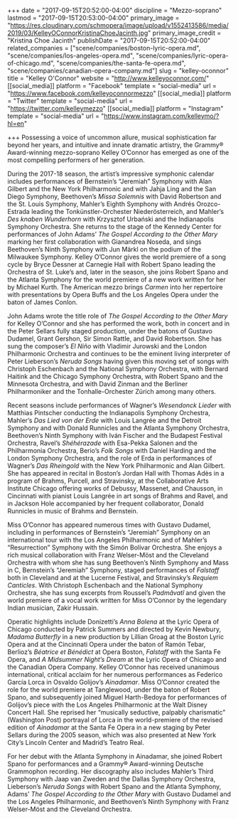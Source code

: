 +++
date = "2017-09-15T20:52:00-04:00"
discipline = "Mezzo-soprano"
lastmod = "2017-09-15T20:53:00-04:00"
primary_image = "https://res.cloudinary.com/schmopera/image/upload/v1552413586/media/2019/03/KelleyOConnorKristinaChoeJacinth.jpg"
primary_image_credit = "Kristina Choe Jacinth"
publishDate = "2017-09-15T20:52:00-04:00"
related_companies = ["scene/companies/boston-lyric-opera.md", "scene/companies/los-angeles-opera.md", "scene/companies/lyric-opera-of-chicago.md", "scene/companies/the-santa-fe-opera.md", "scene/companies/canadian-opera-company.md"]
slug = "kelley-oconnor"
title = "Kelley O'Connor"
website = "http://www.kelleyoconnor.com/"
[[social_media]]
platform = "Facebook"
template = "social-media"
url = "https://www.facebook.com/kelleyoconnormezzo"
[[social_media]]
platform = "Twitter"
template = "social-media"
url = "https://twitter.com/kelleymezzo"
[[social_media]]
platform = "Instagram"
template = "social-media"
url = "https://www.instagram.com/kelleymo/?hl=en"

+++
Possessing a voice of uncommon allure, musical sophistication far beyond her years, and intuitive and innate dramatic artistry, the Grammy® Award-winning mezzo-soprano Kelley O’Connor has emerged as one of the most compelling performers of her generation.


During the 2017-18 season, the artist’s impressive symphonic calendar includes performances of Bernstein’s “Jeremiah” Symphony with Alan Gilbert and the New York Philharmonic and with Jahja Ling and the San Diego Symphony, Beethoven’s _Missa Solemnis_ with David Robertson and the St. Louis Symphony, Mahler’s Eighth Symphony with Andrés Orozco-Estrada leading the Tonkünstler-Orchester Niederösterreich, and Mahler’s _Des knaben Wunderhorn_ with Krzysztof Urbański and the Indianapolis Symphony Orchestra. She returns to the stage of the Kennedy Center for performances of John Adams’ _The Gospel According to the Other Mary_ marking her first collaboration with Gianandrea Noseda, and sings Beethoven’s Ninth Symphony with Jun Märkl on the podium of the Milwaukee Symphony. Kelley O’Connor gives the world premiere of a song cycle by Bryce Dessner at Carnegie Hall with Robert Spano leading the Orchestra of St. Luke’s and, later in the season, she joins Robert Spano and the Atlanta Symphony for the world premiere of a new work written for her by Michael Kurth. The American mezzo brings _Carmen_ into her repertoire with presentations by Opera Buffs and the Los Angeles Opera under the baton of James Conlon.

John Adams wrote the title role of _The Gospel According to the Other Mary_ for Kelley O’Connor and she has performed the work, both in concert and in the Peter Sellars fully staged production, under the batons of Gustavo Dudamel, Grant Gershon, Sir Simon Rattle, and David Robertson. She has sung the composer’s _El Niño_ with Vladimir Jurowski and the London Philharmonic Orchestra and continues to be the eminent living interpreter of Peter Lieberson’s _Neruda Songs_ having given this moving set of songs with Christoph Eschenbach and the National Symphony Orchestra, with Bernard Haitink and the Chicago Symphony Orchestra, with Robert Spano and the Minnesota Orchestra, and with David Zinman and the Berliner Philharmoniker and the Tonhalle-Orchester Zürich among many others.

Recent seasons include performances of Wagner’s _Wesendonck Lieder_ with Matthias Pintscher conducting the Indianapolis Symphony Orchestra, Mahler’s _Das Lied von der Erde_ with Louis Langrée and the Detroit Symphony and with Donald Runnicles and the Atlanta Symphony Orchestra, Beethoven’s Ninth Symphony with Iván Fischer and the Budapest Festival Orchestra, Ravel’s _Shéhérazade_ with Esa-Pekka Salonen and the Philharmonia Orchestra, Berio’s _Folk Songs_ with Daniel Harding and the London Symphony Orchestra, and the role of Erda in performances of Wagner’s _Das Rheingold_ with the New York Philharmonic and Alan Gilbert. She has appeared in recital in Boston’s Jordan Hall with Thomas Adès in a program of Brahms, Purcell, and Stravinsky, at the Collaborative Arts Institute Chicago offering works of Debussy, Massenet, and Chausson, in Cincinnati with pianist Louis Langrée in art songs of Brahms and Ravel, and in Jackson Hole accompanied by her frequent collaborator, Donald Runnicles in music of Brahms and Bernstein.

Miss O’Connor has appeared numerous times with Gustavo Dudamel, including in performances of Bernstein’s “Jeremiah” Symphony on an international tour with the Los Angeles Philharmonic and of Mahler’s “Resurrection” Symphony with the Simón Bolívar Orchestra. She enjoys a rich musical collaboration with Franz Welser-Möst and the Cleveland Orchestra with whom she has sung Beethoven’s Ninth Symphony and Mass in C, Bernstein’s “Jeremiah” Symphony, staged performances of _Falstaff_ both in Cleveland and at the Lucerne Festival, and Stravinsky’s _Requiem Canticles_.  With Christoph Eschenbach and the National Symphony Orchestra, she has sung excerpts from Roussel’s _Padmâvatî_ and given the world premiere of a vocal work written for Miss O’Connor by the legendary Indian musician, Zakir Hussain.

Operatic highlights include Donizetti’s _Anna Bolena_ at the Lyric Opera of Chicago conducted by Patrick Summers and directed by Kevin Newbury, _Madama Butterfly_ in a new production by Lillian Groag at the Boston Lyric Opera and at the Cincinnati Opera under the baton of Ramón Tebar, Berlioz’s _Béatrice et Bénédict_ at Opera Boston, _Falstaff_ with the Santa Fe Opera, and _A Midsummer Night’s Dream_ at the Lyric Opera of Chicago and the Canadian Opera Company.
Kelley O’Connor has received unanimous international, critical acclaim for her numerous performances as Federico García Lorca in Osvaldo Golijov’s _Ainadamar_. Miss O’Connor created the role for the world premiere at Tanglewood, under the baton of Robert Spano, and subsequently joined Miguel Harth-Bedoya for performances of Golijov’s piece with the Los Angeles Philharmonic at the Walt Disney Concert Hall. She reprised her “musically seductive, palpably charismatic” (Washington Post) portrayal of Lorca in the world-premiere of the revised edition of _Ainadamar_ at the Santa Fe Opera in a new staging by Peter Sellars during the 2005 season, which was also presented at New York City’s Lincoln Center and Madrid’s Teatro Real.

For her debut with the Atlanta Symphony in Ainadamar, she joined Robert Spano for performances and a Grammy® Award-winning Deutsche Grammophon recording. Her discography also includes Mahler’s Third Symphony with Jaap van Zweden and the Dallas Symphony Orchestra, Lieberson’s _Neruda Songs_ with Robert Spano and the Atlanta Symphony, Adams’ _The Gospel According to the Other Mary_ with Gustavo Dudamel and the Los Angeles Philharmonic, and Beethoven’s Ninth Symphony with Franz Welser-Möst and the Cleveland Orchestra.